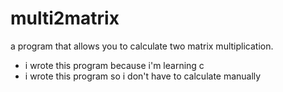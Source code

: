 # multi2matrix

a program that allows you to calculate two matrix multiplication.

- i wrote this program because i'm learning c
- i wrote this program so i don't have to calculate manually
